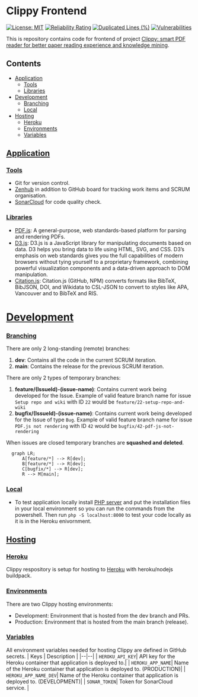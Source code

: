 
# Clippy Frontend

[![License: MIT](https://img.shields.io/badge/License-MIT-yellow.svg)](https://opensource.org/licenses/MIT) [![Reliability Rating](https://sonarcloud.io/api/project_badges/measure?project=clippydsdone_clippy-frontend&metric=reliability_rating)](https://sonarcloud.io/summary/new_code?id=clippydsdone_clippy-frontend) [![Duplicated Lines (%)](https://sonarcloud.io/api/project_badges/measure?project=clippydsdone_clippy-frontend&metric=duplicated_lines_density)](https://sonarcloud.io/summary/new_code?id=clippydsdone_clippy-frontend) [![Vulnerabilities](https://sonarcloud.io/api/project_badges/measure?project=clippydsdone_clippy-frontend&metric=vulnerabilities)](https://sonarcloud.io/summary/new_code?id=clippydsdone_clippy-frontend)

This is repository contains code for frontend of project [Clippy: smart PDF reader for better paper reading experience and knowledge mining](https://conf.researchr.org/track/icse-2023/icse-2023-score-2023#clippy:-smart-pdf-reader-for-better-paper-reading-experience-and-knowledge-mining). 

## Contents

 - [Application](#application)
	 - [Tools](#tools)
	 - [Libraries](#libraries)
 - [Development](#development)
	 - [Branching](#branching)
	 - [Local](#local)
 - [Hosting](#hosting)
	 - [Heroku](#heroku)
	 - [Environments](#environments)
	 - [Variables](#variables)

## [Application](#application)
### [Tools](#tools)

- Git for version control.
- [Zenhub](https://app.zenhub.com/workspaces/clippy-63600767a63c240a624ccea7/board) in addition to GitHub board for tracking work items and SCRUM organisation.
- [SonarCloud](https://sonarcloud.io/project/overview?id=clippydsdone_clippy-frontend) for code quality check.

### [Libraries](#libraries)

- [PDF.js](https://mozilla.github.io/pdf.js/): A general-purpose, web standards-based platform for parsing and rendering PDFs.
- [D3.js](https://d3js.org): D3.js is a JavaScript library for manipulating documents based on data. D3 helps you bring data to life using HTML, SVG, and CSS. D3’s emphasis on web standards gives you the full capabilities of modern browsers without tying yourself to a proprietary framework, combining powerful visualization components and a data-driven approach to DOM manipulation.
- [Citation.js](https://citation.js.org): Citation.js (GitHub, NPM) converts formats like BibTeX, BibJSON, DOI, and Wikidata to CSL-JSON to convert to styles like APA, Vancouver and to BibTeX and RIS.

# [Development](#development)
### [Branching](#branching)

There are only 2 long-standing (remote) branches:

1. **dev**: Contains all the code in the current SCRUM iteration.
2. **main**: Contains the release for the previous SCRUM iteration.

There are only 2 types of temporary branches:

1. **feature/(IssueId)-(issue-name)**: Contains current work being developed for the Issue. Example of valid feature branch name for issue `Setup repo and wiki` with ID `22` would be `feature/22-setup-repo-and-wiki`
2. **bugfix/(IssueId)-(issue-name)**: Contains current work being developed for the Issue of type `Bug`. Example of valid feature branch name for issue `PDF.js not rendering` with ID `42` would be `bugfix/42-pdf-js-not-rendering`

When issues are closed temporary branches are **squashed and deleted**.

```mermaid
  graph LR;
      A[feature/*] --> R[dev];
      B[feature/*] --> R[dev];
      C[bugfix/*] --> R[dev];
      R --> M[main];
```

### [Local](#local)
- To test application locally install [PHP server](https://windows.php.net/download#php-8.1) and put the installation files in your local environment so you can run the commands from the powershell. Then run `php -S localhost:8000` to test your code locally as it is in the Heroku enivornment. 

## [Hosting](#hosting)
### [Heroku](#heroku)
Clippy respository is setup for hosting to [Heroku](https://dashboard.heroku.com) with heroku/nodejs buildpack. 
### [Environments](#environments)
There are two Clippy hosting environments: 

 - Development: Environment that is hosted from the dev branch and PRs.
 - Production: Environment that is hosted from the main branch (release).

### [Variables](#variables)
All environment variables needed for hosting Clippy are defined in GitHub secrets.
| Keys | Description |
|--|--|
|  `HEROKU_API_KEY`|  API key for the Heroku container that application is deployed to.|
|  `HEROKU_APP_NAME`|  Name of the Heroku container that application is deployed to. (PRODUCTION)|
|  `HEROKU_APP_NAME_DEV`| Name of the Heroku container that application is deployed to. (DEVELOPMENT)|
|  `SONAR_TOKEN`| Token for SonarCloud service. |
